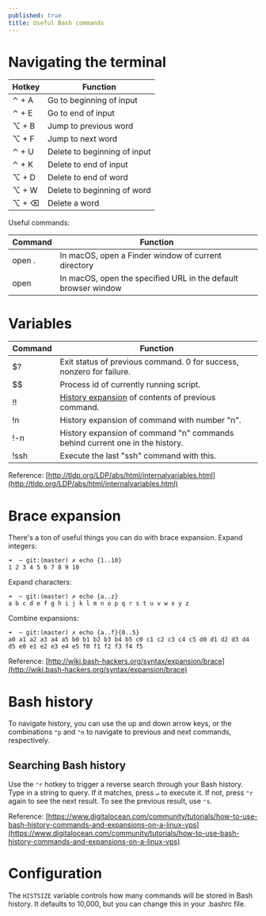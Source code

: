 ```yaml
---
published: true
title: Useful Bash commands
---
```

# Navigating the terminal

| Hotkey | Function |
|---|---|
| ⌃ + A | Go to beginning of input |
| ⌃ + E | Go to end of input |
| ⌥ + B | Jump to previous word |
| ⌥ + F | Jump to next word |
| ⌃ + U | Delete to beginning of input |
| ⌃ + K | Delete to end of input |
| ⌥ + D | Delete to end of word |
| ⌥ + W | Delete to beginning of word |
| ⌥ + ⌫ | Delete a word |

Useful commands:

| Command | Function |
|---|---|
| open . | In macOS, open a Finder window of current directory |
| open <url> | In macOS, open the specified URL in the default browser window |
  
# Variables

| Command | Function |
|---|---|
| $? | Exit status of previous command. 0 for success, nonzero for failure. |
| $$ | Process id of currently running script. |
| !! | [History expansion](http://ftp.gnu.org/old-gnu/Manuals/bash/html_chapter/bashref_9.html#SEC115) of contents of previous command. |
| !n | History expansion of command with number "n". |
| !-n | History expansion of command "n" commands behind current one in the history. |
| !ssh | Execute the last "ssh" command with this. |


Reference: [http://tldp.org/LDP/abs/html/internalvariables.html](http://tldp.org/LDP/abs/html/internalvariables.html)
  
# Brace expansion 

There's a ton of useful things you can do with brace expansion.
Expand integers:
```
➜  ~ git:(master) ✗ echo {1..10}
1 2 3 4 5 6 7 8 9 10
```

Expand characters:
```
➜  ~ git:(master) ✗ echo {a..z}
a b c d e f g h i j k l m n o p q r s t u v w x y z
```

Combine expansions:
```
➜  ~ git:(master) ✗ echo {a..f}{0..5}
a0 a1 a2 a3 a4 a5 b0 b1 b2 b3 b4 b5 c0 c1 c2 c3 c4 c5 d0 d1 d2 d3 d4 d5 e0 e1 e2 e3 e4 e5 f0 f1 f2 f3 f4 f5
```

Reference: [http://wiki.bash-hackers.org/syntax/expansion/brace](http://wiki.bash-hackers.org/syntax/expansion/brace)

# Bash history

To navigate history, you can use the up and down arrow keys, or the combinations `⌃p` and `⌃n` to navigate to previous and next commands, respectively.

## Searching Bash history

Use the `⌃r` hotkey to trigger a reverse search through your Bash history. Type in a string to query. If it matches, press `↵` to execute it. If not, press `⌃r` again to see the next result. To see the previous result, use `⌃s`.

Reference: [https://www.digitalocean.com/community/tutorials/how-to-use-bash-history-commands-and-expansions-on-a-linux-vps](https://www.digitalocean.com/community/tutorials/how-to-use-bash-history-commands-and-expansions-on-a-linux-vps)

# Configuration

The `HISTSIZE` variable controls how many commands will be stored in Bash history. It defaults to 10,000, but you can change this in your .bashrc file.
